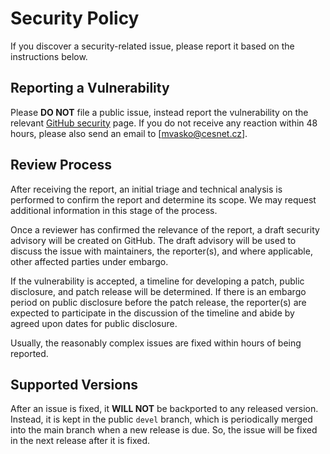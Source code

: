 # Security Policy

If you discover a security-related issue, please report it based on the instructions below.

## Reporting a Vulnerability

Please **DO NOT** file a public issue, instead report the vulnerability on the relevant
[GitHub security](https://github.com/CESNET/netopeer2/security) page. If you do not receive any reaction within 48 hours,
please also send an email to [mvasko@cesnet.cz].

## Review Process

After receiving the report, an initial triage and technical analysis is performed to confirm the report and determine
its scope. We may request additional information in this stage of the process.

Once a reviewer has confirmed the relevance of the report, a draft security advisory will be created on GitHub. The
draft advisory will be used to discuss the issue with maintainers, the reporter(s), and where applicable, other affected
parties under embargo.

If the vulnerability is accepted, a timeline for developing a patch, public disclosure, and patch release will be
determined. If there is an embargo period on public disclosure before the patch release, the reporter(s) are expected to
participate in the discussion of the timeline and abide by agreed upon dates for public disclosure.

Usually, the reasonably complex issues are fixed within hours of being reported.

## Supported Versions

After an issue is fixed, it **WILL NOT** be backported to any released version. Instead, it is kept in the public `devel`
branch, which is periodically merged into the main branch when a new release is due. So, the issue will be fixed in the
next release after it is fixed.
